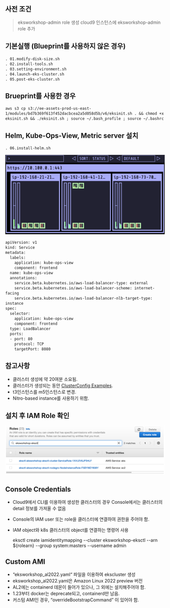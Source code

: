 ## 사전 조건
> eksworkshop-admin role 생성
> cloud9 인스턴스에 eksworkshop-admin role 추가

## 기본실행 (Blueprint를 사용하지 않은 경우)
    . 01.modify-disk-size.sh
    . 02.install-tools.sh
    . 03.setting-environment.sh
    . 04.launch-eks-cluster.sh
    . 05.post-eks-cluster.sh

## Brueprint를 사용한 경우
    aws s3 cp s3://ee-assets-prod-us-east-1/modules/bd7b369f613f452dacbcea2a5d058d5b/v6/eksinit.sh . && chmod +x eksinit.sh && ./eksinit.sh ; source ~/.bash_profile ; source ~/.bashrc

## Helm, Kube-Ops-View, Metric server 설치
    . 06.install-helm.sh

![IAM Role](images/kube-ops-view.png)

    apiVersion: v1
    kind: Service
    metadata:
      labels:
        application: kube-ops-view
        component: frontend
      name: kube-ops-view
      annotations:
        service.beta.kubernetes.io/aws-load-balancer-type: external 
        service.beta.kubernetes.io/aws-load-balancer-scheme: internet-facing
        service.beta.kubernetes.io/aws-load-balancer-nlb-target-type: instance
    spec:
      selector:
        application: kube-ops-view
        component: frontend
      type: LoadBalancer
      ports:
      - port: 80
        protocol: TCP
        targetPort: 8080

## 참고사항
* 클러스터 생성에 약 20여분 소요됨.
* 클러스터가 생성되는 동안 [ClusterConfig Examples](https://github.com/weaveworks/eksctl/tree/main/examples).
* t3인스턴스를 m5인스턴스로 변경.  
* Nitro-based instance를 사용하기 위함.

## 설치 후 IAM Role 확인
![IAM Role](images/iam-role.jpg)

## Console Credentials
* Cloud9에서 CLI를 이용하여 생성한 클러스터의 경우 Console에서는 클러스터의 detail 정보를 가져올 수 없음
* Console의 IAM user 또는 role을 클러스터에 연결하여 권한을 주어야 함.
* IAM object와 k8s 클러스터의 object를 연결하는 명령어 사용  

    eksctl create iamidentitymapping --cluster eksworkshop-eksctl --arn ${rolearn} --group system:masters --username admin

## Custom AMI
* “eksworkshop_al2022.yaml“ 파일을 이용하여 ekscluster 생성
* eksworkshop_al2022.yaml은 Amazon Linux 2022 preview 버전
* AL2에는 containerd 데몬이 들어가 있으나, 그 외에는 설치해주어야 함.
* 1.23부터 docker는 deprecate되고, containerd만 남음.
* 커스텀 AMI인 경우, “overrideBootstrapCommand” 이 있어야 함. 
